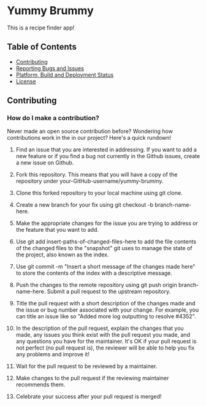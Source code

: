 # Yummy Brummy

This is a recipe finder app!

## Table of Contents

- [Contributing](#contributing)
- [Reporting Bugs and Issues](#reporting-bugs-and-issues)
- [Platform, Build and Deployment Status](#platform-build-and-deployment-status)
- [License](#license)

## Contributing

### How do I make a contribution?

Never made an open source contribution before? Wondering how contributions work in the in our project? Here's a quick rundown!

1. Find an issue that you are interested in addressing. If you want to add a new feature or if you find a bug not currently in the Github issues, create a new issue on Github.

2. Fork this repository. This means that you will have a copy of the repository under your-GitHub-username/yummy-brummy.

3. Clone this forked repository to your local machine using git clone.

4. Create a new branch for your fix using git checkout -b branch-name-here.

5. Make the appropriate changes for the issue you are trying to address or the feature that you want to add.

6. Use git add insert-paths-of-changed-files-here to add the file contents of the changed files to the "snapshot" git uses to manage the state of the project, also known as the index.

7. Use git commit -m "Insert a short message of the changes made here" to store the contents of the index with a descriptive message.

8. Push the changes to the remote repository using git push origin branch-name-here.
   Submit a pull request to the upstream repository.

9. Title the pull request with a short description of the changes made and the issue or bug number associated with your change. For example, you can title an issue like so "Added more log outputting to resolve #4352".

10. In the description of the pull request, explain the changes that you made, any issues you think exist with the pull request you made, and any questions you have for the maintainer. It's OK if your pull request is not perfect (no pull request is), the reviewer will be able to help you fix any problems and improve it!

11. Wait for the pull request to be reviewed by a maintainer.

12. Make changes to the pull request if the reviewing maintainer recommends them.

13. Celebrate your success after your pull request is merged!
